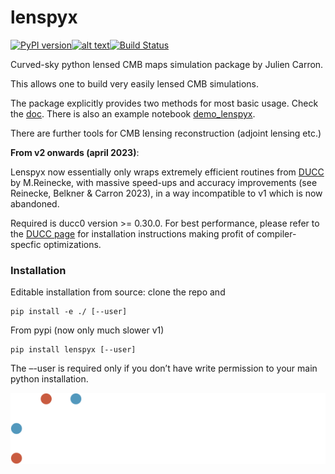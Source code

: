 

# lenspyx

[![PyPI version](https://badge.fury.io/py/lenspyx.svg)](https://badge.fury.io/py/lenspyx)[![alt text](https://readthedocs.org/projects/lenspyx/badge/?version=latest)](https://lenspyx.readthedocs.io/en/latest)[![Build Status](https://travis-ci.com/carronj/lenspyx.svg?branch=master)](https://travis-ci.com/carronj/lenspyx)

Curved-sky python lensed CMB maps simulation package by Julien Carron.

This allows one to build very easily lensed CMB simulations. 

The package explicitly provides two methods for most basic usage. Check the [doc](https://lenspyx.readthedocs.io/en/latest). 
There is also an example notebook [demo_lenspyx](examples/demo_lenspyx.ipynb).

There are further tools for CMB lensing reconstruction (adjoint lensing etc.)

**From v2 onwards (april 2023)**: 

Lenspyx now essentially only wraps extremely efficient routines from [DUCC](https://gitlab.mpcdf.mpg.de/mtr/ducc) by M.Reinecke,
with massive speed-ups and accuracy improvements (see Reinecke, Belkner & Carron 2023), in a way incompatible to v1 which is now abandoned.

Required is ducc0 version >= 0.30.0.
For best performance, please refer to the [DUCC page](https://gitlab.mpcdf.mpg.de/mtr/ducc) for installation instructions making profit of compiler-specfic optimizations.


### Installation

Editable installation from source: clone the repo and
    
    pip install -e ./ [--user]

From pypi (now only much slower v1)

    pip install lenspyx [--user]

The –-user is required only if you don’t have write permission to your main python installation.

![SNSF logo](./docs/SNF_logo_standard_web_color_neg_e.svg)